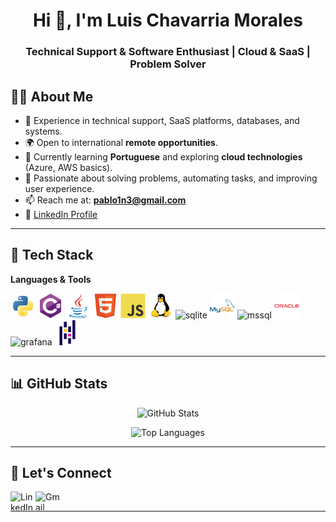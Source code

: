 <h1 align="center">Hi 👋, I'm Luis Chavarria Morales</h1>
<h3 align="center">Technical Support & Software Enthusiast | Cloud & SaaS | Problem Solver</h3>

## 👨‍💻 About Me

- 💼 Experience in technical support, SaaS platforms, databases, and systems.
- 🌍 Open to international **remote opportunities**.
- 🧠 Currently learning **Portuguese** and exploring **cloud technologies** (Azure, AWS basics).
- 🎯 Passionate about solving problems, automating tasks, and improving user experience.
- 📫 Reach me at: **pablo1n3@gmail.com**
- 🔗 [LinkedIn Profile](https://www.linkedin.com/public-profile/settings)

---

## 🧰 Tech Stack

**Languages & Tools**  
<p align="left">
  <img src="https://raw.githubusercontent.com/devicons/devicon/master/icons/python/python-original.svg" alt="python" width="40" height="40"/>
  <img src="https://raw.githubusercontent.com/devicons/devicon/master/icons/csharp/csharp-original.svg" alt="csharp" width="40" height="40"/>
  <img src="https://raw.githubusercontent.com/devicons/devicon/master/icons/java/java-original.svg" alt="java" width="40" height="40"/>
  <img src="https://raw.githubusercontent.com/devicons/devicon/master/icons/html5/html5-original.svg" alt="html5" width="40" height="40"/>
  <img src="https://raw.githubusercontent.com/devicons/devicon/master/icons/javascript/javascript-original.svg" alt="javascript" width="40" height="40"/>
  <img src="https://raw.githubusercontent.com/devicons/devicon/master/icons/linux/linux-original.svg" alt="linux" width="40" height="40"/>
  <img src="https://www.vectorlogo.zone/logos/sqlite/sqlite-icon.svg" alt="sqlite" width="40" height="40"/>
  <img src="https://raw.githubusercontent.com/devicons/devicon/master/icons/mysql/mysql-original-wordmark.svg" alt="mysql" width="40" height="40"/>
  <img src="https://www.svgrepo.com/show/303229/microsoft-sql-server-logo.svg" alt="mssql" width="40" height="40"/>
  <img src="https://raw.githubusercontent.com/devicons/devicon/master/icons/oracle/oracle-original.svg" alt="oracle" width="40" height="40"/>
  <img src="https://www.vectorlogo.zone/logos/grafana/grafana-icon.svg" alt="grafana" width="40" height="40"/>
  <img src="https://raw.githubusercontent.com/devicons/devicon/2ae2a900d2f041da66e950e4d48052658d850630/icons/pandas/pandas-original.svg" alt="pandas" width="40" height="40"/>
</p>

---

## 📊 GitHub Stats

<p align="center">
  <img src="https://github-readme-stats.vercel.app/api?username=lchava2x&show_icons=true&locale=en" alt="GitHub Stats" />
</p>

<p align="center">
  <img src="https://github-readme-stats.vercel.app/api/top-langs/?username=lchava2x&layout=compact&langs_count=6" alt="Top Languages" />
</p>

---

## 🤝 Let's Connect

<a href="https://linkedin.com/in/luis-chavarria-morales" target="blank">
  <img align="left" src="https://raw.githubusercontent.com/rahuldkjain/github-profile-readme-generator/master/src/images/icons/Social/linked-in-alt.svg" alt="LinkedIn" height="30" width="40" />
</a>
<a href="mailto:pablo1n3@gmail.com" target="blank">
  <img align="left" src="https://www.vectorlogo.zone/logos/gmail/gmail-icon.svg" alt="Gmail" height="30" width="40" />
</a>
<br/>

---

